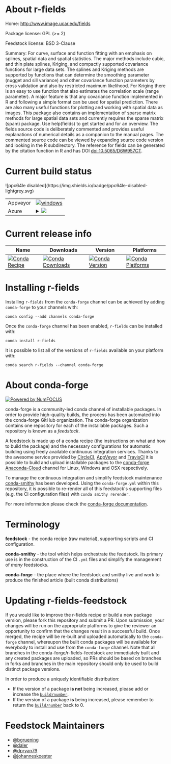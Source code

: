 About r-fields
==============

Home: http://www.image.ucar.edu/fields

Package license: GPL (>= 2)

Feedstock license: BSD 3-Clause

Summary: For curve, surface and function fitting with an emphasis on splines, spatial data and spatial statistics. The major methods include cubic, and thin plate splines, Kriging, and compactly supported covariance functions for large data sets. The splines and Kriging methods are supported by functions that can determine the smoothing parameter (nugget and sill variance) and other covariance function parameters by cross validation and also by restricted maximum likelihood. For Kriging there is an easy to use function that also estimates the correlation scale (range parameter).  A major feature is that any covariance function implemented in R and following a simple format can be used for spatial prediction. There are also many useful functions for plotting and working with spatial data as images. This package also contains an implementation of sparse matrix methods for large spatial data sets and currently requires the sparse matrix (spam) package. Use help(fields) to get started and for an overview.  The fields source code is deliberately commented and provides useful explanations of numerical details as a companion to the manual pages. The commented source code can be viewed by expanding  source code version and looking in the R subdirectory. The reference for fields can be generated by the citation function in R and has DOI <doi:10.5065/D6W957CT>. 



Current build status
====================


<table><tr>
    <td>Appveyor</td>
    <td>
      <a href="https://ci.appveyor.com/project/conda-forge/r-fields-feedstock/branch/master">
        <img alt="windows" src="https://img.shields.io/appveyor/ci/conda-forge/r-fields-feedstock/master.svg?label=Windows">
      </a>
    </td>
  </tr>
    
  <tr>
    <td>Azure</td>
    <td>
      <details>
        <summary>
          <a href="https://dev.azure.com/conda-forge/feedstock-builds/_build/latest?definitionId=1133&branchName=master">
            <img src="https://dev.azure.com/conda-forge/feedstock-builds/_apis/build/status/r-fields-feedstock?branchName=master">
          </a>
        </summary>
        <table>
          <thead><tr><th>Variant</th><th>Status</th></tr></thead>
          <tbody><tr>
              <td>linux</td>
              <td>
                <a href="https://dev.azure.com/conda-forge/feedstock-builds/_build/latest?definitionId=1133&branchName=master">
                  <img src="https://dev.azure.com/conda-forge/feedstock-builds/_apis/build/status/r-fields-feedstock?branchName=master&jobName=linux&configuration=linux_" alt="variant">
                </a>
              </td>
            </tr><tr>
              <td>osx</td>
              <td>
                <a href="https://dev.azure.com/conda-forge/feedstock-builds/_build/latest?definitionId=1133&branchName=master">
                  <img src="https://dev.azure.com/conda-forge/feedstock-builds/_apis/build/status/r-fields-feedstock?branchName=master&jobName=osx&configuration=osx_" alt="variant">
                </a>
              </td>
            </tr><tr>
              <td>win</td>
              <td>
                <a href="https://dev.azure.com/conda-forge/feedstock-builds/_build/latest?definitionId=1133&branchName=master">
                  <img src="https://dev.azure.com/conda-forge/feedstock-builds/_apis/build/status/r-fields-feedstock?branchName=master&jobName=win&configuration=win_" alt="variant">
                </a>
              </td>
            </tr>
          </tbody>
        </table>
      </details>
    </td>
  </tr>
![ppc64le disabled](https://img.shields.io/badge/ppc64le-disabled-lightgrey.svg)
</table>

Current release info
====================

| Name | Downloads | Version | Platforms |
| --- | --- | --- | --- |
| [![Conda Recipe](https://img.shields.io/badge/recipe-r--fields-green.svg)](https://anaconda.org/conda-forge/r-fields) | [![Conda Downloads](https://img.shields.io/conda/dn/conda-forge/r-fields.svg)](https://anaconda.org/conda-forge/r-fields) | [![Conda Version](https://img.shields.io/conda/vn/conda-forge/r-fields.svg)](https://anaconda.org/conda-forge/r-fields) | [![Conda Platforms](https://img.shields.io/conda/pn/conda-forge/r-fields.svg)](https://anaconda.org/conda-forge/r-fields) |

Installing r-fields
===================

Installing `r-fields` from the `conda-forge` channel can be achieved by adding `conda-forge` to your channels with:

```
conda config --add channels conda-forge
```

Once the `conda-forge` channel has been enabled, `r-fields` can be installed with:

```
conda install r-fields
```

It is possible to list all of the versions of `r-fields` available on your platform with:

```
conda search r-fields --channel conda-forge
```


About conda-forge
=================

[![Powered by NumFOCUS](https://img.shields.io/badge/powered%20by-NumFOCUS-orange.svg?style=flat&colorA=E1523D&colorB=007D8A)](http://numfocus.org)

conda-forge is a community-led conda channel of installable packages.
In order to provide high-quality builds, the process has been automated into the
conda-forge GitHub organization. The conda-forge organization contains one repository
for each of the installable packages. Such a repository is known as a *feedstock*.

A feedstock is made up of a conda recipe (the instructions on what and how to build
the package) and the necessary configurations for automatic building using freely
available continuous integration services. Thanks to the awesome service provided by
[CircleCI](https://circleci.com/), [AppVeyor](https://www.appveyor.com/)
and [TravisCI](https://travis-ci.org/) it is possible to build and upload installable
packages to the [conda-forge](https://anaconda.org/conda-forge)
[Anaconda-Cloud](https://anaconda.org/) channel for Linux, Windows and OSX respectively.

To manage the continuous integration and simplify feedstock maintenance
[conda-smithy](https://github.com/conda-forge/conda-smithy) has been developed.
Using the ``conda-forge.yml`` within this repository, it is possible to re-render all of
this feedstock's supporting files (e.g. the CI configuration files) with ``conda smithy rerender``.

For more information please check the [conda-forge documentation](https://conda-forge.org/docs/).

Terminology
===========

**feedstock** - the conda recipe (raw material), supporting scripts and CI configuration.

**conda-smithy** - the tool which helps orchestrate the feedstock.
                   Its primary use is in the construction of the CI ``.yml`` files
                   and simplify the management of *many* feedstocks.

**conda-forge** - the place where the feedstock and smithy live and work to
                  produce the finished article (built conda distributions)


Updating r-fields-feedstock
===========================

If you would like to improve the r-fields recipe or build a new
package version, please fork this repository and submit a PR. Upon submission,
your changes will be run on the appropriate platforms to give the reviewer an
opportunity to confirm that the changes result in a successful build. Once
merged, the recipe will be re-built and uploaded automatically to the
`conda-forge` channel, whereupon the built conda packages will be available for
everybody to install and use from the `conda-forge` channel.
Note that all branches in the conda-forge/r-fields-feedstock are
immediately built and any created packages are uploaded, so PRs should be based
on branches in forks and branches in the main repository should only be used to
build distinct package versions.

In order to produce a uniquely identifiable distribution:
 * If the version of a package **is not** being increased, please add or increase
   the [``build/number``](https://conda.io/docs/user-guide/tasks/build-packages/define-metadata.html#build-number-and-string).
 * If the version of a package **is** being increased, please remember to return
   the [``build/number``](https://conda.io/docs/user-guide/tasks/build-packages/define-metadata.html#build-number-and-string)
   back to 0.

Feedstock Maintainers
=====================

* [@bgruening](https://github.com/bgruening/)
* [@daler](https://github.com/daler/)
* [@dpryan79](https://github.com/dpryan79/)
* [@johanneskoester](https://github.com/johanneskoester/)

